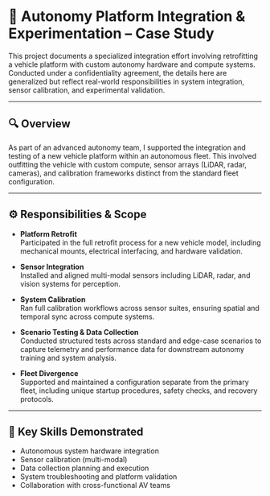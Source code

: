 # 🚗 Autonomy Platform Integration & Experimentation – Case Study

This project documents a specialized integration effort involving retrofitting a vehicle platform with custom autonomy hardware and compute systems. Conducted under a confidentiality agreement, the details here are generalized but reflect real-world responsibilities in system integration, sensor calibration, and experimental validation.

---

## 🔍 Overview

As part of an advanced autonomy team, I supported the integration and testing of a new vehicle platform within an autonomous fleet. This involved outfitting the vehicle with custom compute, sensor arrays (LiDAR, radar, cameras), and calibration frameworks distinct from the standard fleet configuration.

---

## ⚙️ Responsibilities & Scope

- **Platform Retrofit**  
  Participated in the full retrofit process for a new vehicle model, including mechanical mounts, electrical interfacing, and hardware validation.

- **Sensor Integration**  
  Installed and aligned multi-modal sensors including LiDAR, radar, and vision systems for perception.

- **System Calibration**  
  Ran full calibration workflows across sensor suites, ensuring spatial and temporal sync across compute systems.

- **Scenario Testing & Data Collection**  
  Conducted structured tests across standard and edge-case scenarios to capture telemetry and performance data for downstream autonomy training and system analysis.

- **Fleet Divergence**  
  Supported and maintained a configuration separate from the primary fleet, including unique startup procedures, safety checks, and recovery protocols.

---

## 🔧 Key Skills Demonstrated

- Autonomous system hardware integration
- Sensor calibration (multi-modal)
- Data collection planning and execution
- System troubleshooting and platform validation
- Collaboration with cross-functional AV teams



